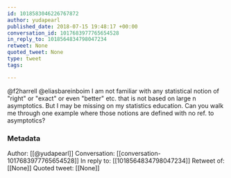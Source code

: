 ```yaml
---
id: 1018583046226767872
author: yudapearl
published_date: 2018-07-15 19:48:17 +00:00
conversation_id: 1017683977765654528
in_reply_to: 1018564834798047234
retweet: None
quoted_tweet: None
type: tweet
tags:

---
```


@f2harrell @eliasbareinboim I am not familiar with any statistical notion of "right" or "exact" or even "better" etc. that is not based on large n asymptotics. But I may be missing on my statistics education. Can you walk me through one example where those notions are defined
with no ref. to asymptotics?

### Metadata

Author: [[@yudapearl]]
Conversation: [[conversation-1017683977765654528]]
In reply to: [[1018564834798047234]]
Retweet of: [[None]]
Quoted tweet: [[None]]
